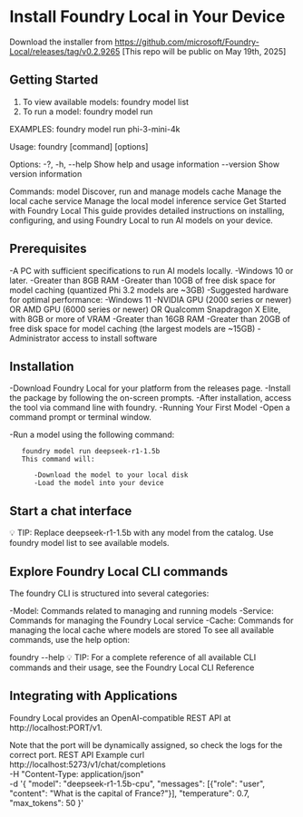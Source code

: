 # Install Foundry Local in Your Device
Download the installer from https://github.com/microsoft/Foundry-Local/releases/tag/v0.2.9265 [This repo will be public on May 19th, 2025]

## Getting Started
1) To view available models: foundry model list
2) To run a model: foundry model run <model>

 EXAMPLES:
         foundry model run phi-3-mini-4k

Usage:
  foundry [command] [options]

Options:
  -?, -h, --help  Show help and usage information
  --version       Show version information

Commands:
  model    Discover, run and manage models
  cache    Manage the local cache
  service  Manage the local model inference service
Get Started with Foundry Local
This guide provides detailed instructions on installing, configuring, and using Foundry Local to run AI models on your device.

## Prerequisites
-A PC with sufficient specifications to run AI models locally.
-Windows 10 or later.
-Greater than 8GB RAM
-Greater than 10GB of free disk space for model caching (quantized Phi 3.2 models are ~3GB)
-Suggested hardware for optimal performance:
  -Windows 11
  -NVIDIA GPU (2000 series or newer) OR AMD GPU (6000 series or newer) OR Qualcomm Snapdragon X Elite, with 8GB or more of VRAM
  -Greater than 16GB RAM
  -Greater than 20GB of free disk space for model caching (the largest models are ~15GB)
  -Administrator access to install software

## Installation
-Download Foundry Local for your platform from the releases page.
-Install the package by following the on-screen prompts.
-After installation, access the tool via command line with foundry.
-Running Your First Model
-Open a command prompt or terminal window.

   -Run a model using the following command:

       foundry model run deepseek-r1-1.5b
       This command will:

          -Download the model to your local disk
          -Load the model into your device
## Start a chat interface
💡 TIP: Replace deepseek-r1-1.5b with any model from the catalog. Use foundry model list to see available models.

## Explore Foundry Local CLI commands
  The foundry CLI is structured into several categories:

-Model: Commands related to managing and running models
-Service: Commands for managing the Foundry Local service
-Cache: Commands for managing the local cache where models are stored
To see all available commands, use the help option:

foundry --help
💡 TIP: For a complete reference of all available CLI commands and their usage, see the Foundry Local CLI Reference

## Integrating with Applications
Foundry Local provides an OpenAI-compatible REST API at http://localhost:PORT/v1.

Note that the port will be dynamically assigned, so check the logs for the correct port.
REST API Example
curl http://localhost:5273/v1/chat/completions \
  -H "Content-Type: application/json" \
  -d '{
    "model": "deepseek-r1-1.5b-cpu",
    "messages": [{"role": "user", "content": "What is the capital of France?"}],
    "temperature": 0.7,
    "max_tokens": 50
  }'
